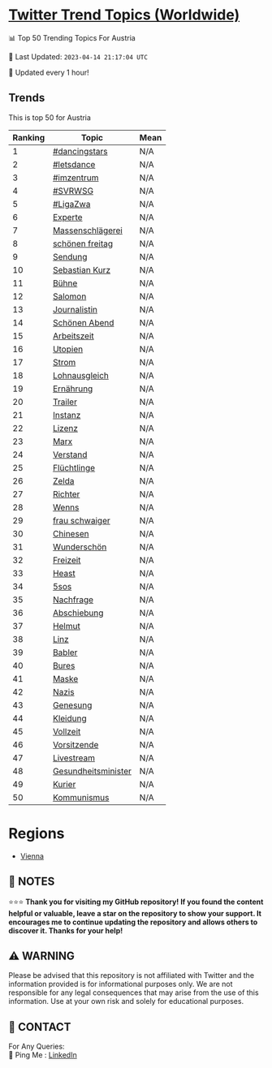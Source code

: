 [Twitter Trend Topics (Worldwide)](https://github.com/ErcinDedeoglu/Twitter-Trend-Topics)
==========


📊 Top 50 Trending Topics For Austria

📆 Last Updated: `2023-04-14 21:17:04 UTC`

🔧 Updated every 1 hour!


## Trends

This is top 50 for Austria

| Ranking | Topic | Mean |
| ------- | ------------ | ------------ |
| 1 | [#dancingstars](http://twitter.com/search?q=%23dancingstars) | N/A |
| 2 | [#letsdance](http://twitter.com/search?q=%23letsdance) | N/A |
| 3 | [#imzentrum](http://twitter.com/search?q=%23imzentrum) | N/A |
| 4 | [#SVRWSG](http://twitter.com/search?q=%23SVRWSG) | N/A |
| 5 | [#LigaZwa](http://twitter.com/search?q=%23LigaZwa) | N/A |
| 6 | [Experte](http://twitter.com/search?q=Experte) | N/A |
| 7 | [Massenschlägerei](http://twitter.com/search?q=Massenschl%c3%a4gerei) | N/A |
| 8 | [schönen freitag](http://twitter.com/search?q=sch%c3%b6nen+freitag) | N/A |
| 9 | [Sendung](http://twitter.com/search?q=Sendung) | N/A |
| 10 | [Sebastian Kurz](http://twitter.com/search?q=Sebastian+Kurz) | N/A |
| 11 | [Bühne](http://twitter.com/search?q=B%c3%bchne) | N/A |
| 12 | [Salomon](http://twitter.com/search?q=Salomon) | N/A |
| 13 | [Journalistin](http://twitter.com/search?q=Journalistin) | N/A |
| 14 | [Schönen Abend](http://twitter.com/search?q=Sch%c3%b6nen+Abend) | N/A |
| 15 | [Arbeitszeit](http://twitter.com/search?q=Arbeitszeit) | N/A |
| 16 | [Utopien](http://twitter.com/search?q=Utopien) | N/A |
| 17 | [Strom](http://twitter.com/search?q=Strom) | N/A |
| 18 | [Lohnausgleich](http://twitter.com/search?q=Lohnausgleich) | N/A |
| 19 | [Ernährung](http://twitter.com/search?q=Ern%c3%a4hrung) | N/A |
| 20 | [Trailer](http://twitter.com/search?q=Trailer) | N/A |
| 21 | [Instanz](http://twitter.com/search?q=Instanz) | N/A |
| 22 | [Lizenz](http://twitter.com/search?q=Lizenz) | N/A |
| 23 | [Marx](http://twitter.com/search?q=Marx) | N/A |
| 24 | [Verstand](http://twitter.com/search?q=Verstand) | N/A |
| 25 | [Flüchtlinge](http://twitter.com/search?q=Fl%c3%bcchtlinge) | N/A |
| 26 | [Zelda](http://twitter.com/search?q=Zelda) | N/A |
| 27 | [Richter](http://twitter.com/search?q=Richter) | N/A |
| 28 | [Wenns](http://twitter.com/search?q=Wenns) | N/A |
| 29 | [frau schwaiger](http://twitter.com/search?q=frau+schwaiger) | N/A |
| 30 | [Chinesen](http://twitter.com/search?q=Chinesen) | N/A |
| 31 | [Wunderschön](http://twitter.com/search?q=Wundersch%c3%b6n) | N/A |
| 32 | [Freizeit](http://twitter.com/search?q=Freizeit) | N/A |
| 33 | [Heast](http://twitter.com/search?q=Heast) | N/A |
| 34 | [5sos](http://twitter.com/search?q=5sos) | N/A |
| 35 | [Nachfrage](http://twitter.com/search?q=Nachfrage) | N/A |
| 36 | [Abschiebung](http://twitter.com/search?q=Abschiebung) | N/A |
| 37 | [Helmut](http://twitter.com/search?q=Helmut) | N/A |
| 38 | [Linz](http://twitter.com/search?q=Linz) | N/A |
| 39 | [Babler](http://twitter.com/search?q=Babler) | N/A |
| 40 | [Bures](http://twitter.com/search?q=Bures) | N/A |
| 41 | [Maske](http://twitter.com/search?q=Maske) | N/A |
| 42 | [Nazis](http://twitter.com/search?q=Nazis) | N/A |
| 43 | [Genesung](http://twitter.com/search?q=Genesung) | N/A |
| 44 | [Kleidung](http://twitter.com/search?q=Kleidung) | N/A |
| 45 | [Vollzeit](http://twitter.com/search?q=Vollzeit) | N/A |
| 46 | [Vorsitzende](http://twitter.com/search?q=Vorsitzende) | N/A |
| 47 | [Livestream](http://twitter.com/search?q=Livestream) | N/A |
| 48 | [Gesundheitsminister](http://twitter.com/search?q=Gesundheitsminister) | N/A |
| 49 | [Kurier](http://twitter.com/search?q=Kurier) | N/A |
| 50 | [Kommunismus](http://twitter.com/search?q=Kommunismus) | N/A |



# Regions

* [Vienna](</Austria/Vienna.md>)



## 📝 NOTES

⭐⭐⭐ **Thank you for visiting my GitHub repository! If you found the content helpful or valuable, leave a star on the repository to show your support. It encourages me to continue updating the repository and allows others to discover it. Thanks for your help!**


## ⚠️ WARNING

Please be advised that this repository is not affiliated with Twitter and the information provided is for informational purposes only. We are not responsible for any legal consequences that may arise from the use of this information. Use at your own risk and solely for educational purposes.


## 📨 CONTACT

 For Any Queries:  
            🏓 Ping Me : [LinkedIn](https://www.linkedin.com/in/ercindedeoglu/)
